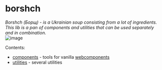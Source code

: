 # borshch
_Borshch (Борщ) - is a Ukrainian soup consisting from a lot of ingredients. This lib is a pan of components and utilities that can be used separately and in combination._<br>
![image](https://github.com/user-attachments/assets/0e803d4d-8676-45fd-80bf-376bb2a7dc7b)

Contents:
* [components](./componentns) - tools for vanilla [webcomponents](https://developer.mozilla.org/en-US/docs/Web/Web_Components)
* [utilities](./utilities) - several utilities
